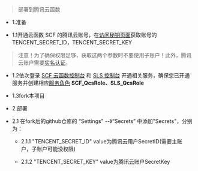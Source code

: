 > 部署到腾讯云函数

* 1.准备

* 1.1开通云函数 SCF 的腾讯云账号，在[访问秘钥页面](https://console.cloud.tencent.com/cam/capi)获取账号的 TENCENT_SECRET_ID，TENCENT_SECRET_KEY

> 注意！为了确保权限足够，获取这两个参数时不要使用子账户！此外，腾讯云账户需要[实名认证](https://console.cloud.tencent.com/developer/auth)。

* 1.2依次登录 [SCF 云函数控制台](https://console.cloud.tencent.com/scf) 和 [SLS 控制台](https://console.cloud.tencent.com/sls) 开通相关服务，确保您已开通服务并创建相应[服务角色](https://console.cloud.tencent.com/cam/role) **SCF_QcsRole、SLS_QcsRole**

* 1.3fork本项目

* 2.部署

*  2.1 在fork后的github仓库的 “Settings” --》“Secrets” 中添加"Secrets"，分别为：

    *  2.1.1 "TENCENT_SECRET_ID"           value为腾讯云用户SecretID(需要主账户，子账户可能没权限)

    *  2.1.2 "TENCENT_SECRET_KEY"          value为腾讯云账户SecretKey
